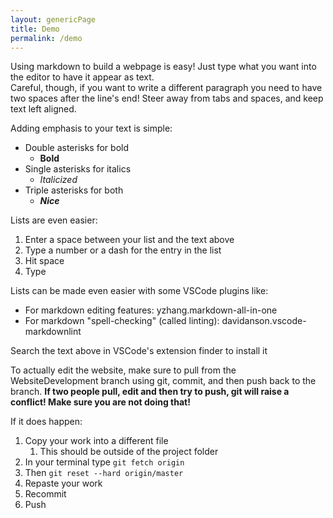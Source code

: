 ```yaml
---
layout: genericPage
title: Demo
permalink: /demo
---
```


Using markdown to build a webpage is easy! Just type what you want into the editor to have it appear as text.  
Careful, though, if you want to write a different paragraph you need to have two spaces after the line's end!
Steer away from tabs and spaces, and keep text left aligned.  

Adding emphasis to your text is simple:

- Double asterisks for bold
  - **Bold**
- Single asterisks for italics
  - *Italicized*
- Triple asterisks for both
  - ***Nice***

Lists are even easier:

 1. Enter a space between your list and the text above
 2. Type a number or a dash for the entry in the list
 3. Hit space
 4. Type

Lists can be made even easier with some VSCode plugins like:

- For markdown editing features: yzhang.markdown-all-in-one
- For markdown "spell-checking" (called linting): davidanson.vscode-markdownlint

Search the text above in VSCode's extension finder to install it

To actually edit the website, make sure to pull from the WebsiteDevelopment branch using git, commit, and then push back to the branch.
**If two people pull, edit and then try to push, git will raise a conflict! Make sure you are not doing that!**

If it does happen:

1. Copy your work into a different file
   1. This should be outside of the project folder
2. In your terminal type `git fetch origin`
3. Then `git reset --hard origin/master`
4. Repaste your work
5. Recommit
6. Push

